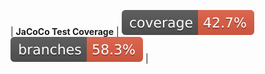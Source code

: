 | __JaCoCo Test Coverage__ | [![coverage](https://raw.githubusercontent.com/jjjzy/Message/master/.github/badges/jacoco.svg)](https://github.com/jjjzy/Message/actions/workflows/coverage.yml) [![branches coverage](https://raw.githubusercontent.com/jjjzy/Message/master/.github/badges/branches.svg)](https://github.com/jjjzy/Message/actions/workflows/coverage.yml)  |

